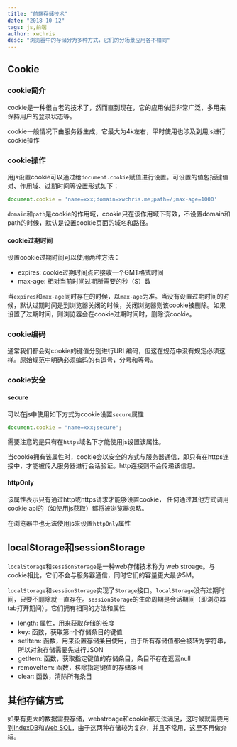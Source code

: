 ```yaml
---
title: "前端存储技术"
date: "2018-10-12"
tags: js,前端
author: xwchris
desc: "浏览器中的存储分为多种方式，它们的分场景应用各不相同"
---
```


## Cookie

### cookie简介
cookie是一种很古老的技术了，然而直到现在，它的应用依旧非常广泛，多用来保持用户的登录状态等。

cookie一般情况下由服务器生成，它最大为4k左右，平时使用也涉及到用js进行cookie操作

### cookie操作
用js设置cookie可以通过给`document.cookie`赋值进行设置。可设置的值包括键值对、作用域、过期时间等设置形式如下：
```js
document.cookie = 'name=xxx;domain=xwchris.me;path=/;max-age=1000'
```
`domain`和`path`是cookie的作用域，cookie只在该作用域下有效，不设置domain和path的时候，默认是设置cookie页面的域名和路径。

#### cookie过期时间
设置cookie过期时间可以使用两种方法：

- expires: cookie过期时间点它接收一个GMT格式时间
- max-age: 相对当前时间过期所需要的秒（S）数

当`expires`和`max-age`同时存在的时候，以`max-age`为准。当没有设置过期时间的时候，默认过期时间是到浏览器关闭的时候，关闭浏览器则该cookie被删除。如果设置了过期时间，则浏览器会在cookie过期时间时，删除该cookie。

### cookie编码
通常我们都会对cookie的键值分别进行URL编码，但这在规范中没有规定必须这样。原始规范中明确必须编码的有逗号，分号和等号。

### cookie安全
#### secure
可以在js中使用如下方式为cookie设置`secure`属性

```js
document.cookie = "name=xxx;secure";
```

需要注意的是只有在`https`域名下才能使用js设置该属性。

当cookie拥有该属性时，cookie会以安全的方式与服务器通信，即只有在https连接中，才能被传入服务器进行会话验证。http连接则不会传递该信息。

#### httpOnly
该属性表示只有通过http或https请求才能够设置cookie，
任何通过其他方式调用cookie api的（如使用js获取）都将被浏览器忽略。

在浏览器中也无法使用js来设置`httpOnly`属性
## localStorage和sessionStorage
`localStorage`和`sessionStorage`是一种web存储技术称为 web stroage。与cookie相比，它们不会与服务器通信，同时它们的容量更大最少5M。

`localStorage`和`sessionStorage`实现了`Storage`接口。`localStorage`没有过期时间，只要不删除就一直存在。`sessionStorage`的生命周期是会话期间（即浏览器tab打开期间）。它们拥有相同的方法和属性

- length: 属性，用来获取存储的长度
- key: 函数，获取第n个存储条目的键值
- setItem: 函数，用来设置存储条目使用，由于所有存储值都会被转为字符串，所以对象存储需要先进行JSON
- getItem: 函数，获取指定键值的存储条目，条目不存在返回null
- removeItem: 函数，移除指定键值的存储条目
- clear: 函数，清除所有条目

## 其他存储方式
如果有更大的数据需要存储，webstroage和cookie都无法满足，这时候就需要用到[IndexDB](https://developer.mozilla.org/en-US/docs/Web/API/IndexedDB_API)和[Web SQL](http://html5doctor.com/introducing-web-sql-databases/)，由于这两种存储较为复杂，并且不常用，这里不再做介绍。

